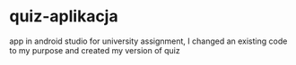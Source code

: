 # quiz-aplikacja
app in android studio for university assignment,
I changed an existing code to my purpose and created my version of quiz 
